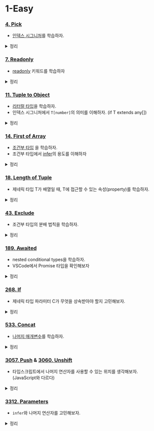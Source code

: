 # 1-Easy

### [4. Pick](https://github.com/type-challenges/type-challenges/blob/main/questions/00004-easy-pick/README.md)

- [인덱스 시그니처](https://www.typescriptlang.org/docs/handbook/2/objects.html#index-signatures)를 학습하자. <detail> </detial>

<details>
<summary>정리</summary>

```ts
type MyPick<T, K extends keyof T> = {
	[key in K]: T[key];
};
```

</details>

### [7. Readonly](https://github.com/type-challenges/type-challenges/blob/main/questions/00007-easy-readonly/README.md)

- [readonly](https://www.typescriptlang.org/docs/handbook/classes.html#readonly-modifier) 키워드를 학습하자

<details>
<summary>정리</summary>

```ts
type MyReadonly<T> = {
	readonly [key in keyof T]: T[key];
};
```

</details>

### [11. Tuple to Object](https://github.com/type-challenges/type-challenges/blob/main/questions/00011-easy-tuple-to-object/README.md)

- [리터럴 타입](https://www.typescriptlang.org/docs/handbook/literal-types.html)을 학습하자.
- 인덱스 시그니처에서 `T[number]`의 의미를 이해하자. (if T extends any[])

<details>
<summary>정리</summary>

```ts
type TupleToObject<T extends readonly (string | number)[]> = {
	[prop in T[number]]: prop;
};
```

</details>

### [14. First of Array](https://github.com/type-challenges/type-challenges/blob/main/questions/00014-easy-first/README.md)

- [조건부 타입](https://www.typescriptlang.org/docs/handbook/release-notes/typescript-2-8.html#conditional-types) 을 학습하자.
- 조건부 타입에서 [infer](https://www.typescriptlang.org/docs/handbook/release-notes/typescript-2-8.html#type-inference-in-conditional-types)의 용도를 이해하자

<details>
<summary>정리</summary>

```ts
type First<T extends any[]> = T extends [infer H, ...infer Rest] ? H : never;
```

</details>

### [18. Length of Tuple](https://github.com/type-challenges/type-challenges/blob/main/questions/00018-easy-tuple-length/README.md)

- 제네릭 타입 T가 배열일 때, T에 접근할 수 있는 속성(property)를 학습하자.

<details>
<summary>정리</summary>

```ts
type Length<T> = T extends unknown[] ? T['length'] : never;
```

</details>

### [43. Exclude](https://github.com/type-challenges/type-challenges/blob/main/questions/00043-easy-exclude/README.md)

- 조건부 타입의 분배 법칙을 학습하자.

<details>
<summary>정리</summary>

```ts
/*
	<e.g. T : a | b | c , U : a>

	1. type Result = (a extends a ? never : a)
			| (b extends a ? never : b)
			| (c extends a ? never : c)
	2. type Result = (never)
		| (b)
		| (c)
	3. type Result = b | c
*/
type MyExclude<T, U> = T extends U ? never : T;
```

</details>

### [189. Awaited](https://github.com/type-challenges/type-challenges/blob/main/questions/00189-easy-awaited/README.md)

- nested conditional types을 학습하자.
- VSCode에서 Promise 타입을 확인해보자

<details>
<summary>정리</summary>

```ts
type MyAwaited<T> = T extends Promise<infer R>
	? R extends Promise<unknown>
		? MyAwaited<R>
		: R
	: never;
```

</details>

### [268. If](https://github.com/type-challenges/type-challenges/blob/main/questions/00268-easy-if/README.md)

- 제네릭 타입 파라미터 C가 무엇을 상속받아야 할지 고민해보자.

<details>
<summary>정리</summary>

```ts
type If<C extends boolean, T, F> = C extends true ? T : F;
```

</details>

### [533. Concat](https://github.com/type-challenges/type-challenges/blob/main/questions/00533-easy-concat/README.md)

- [나머지 매개변수](https://developer.mozilla.org/ko/docs/Web/JavaScript/Reference/Functions/rest_parameters)를 학습하자.

<details>
<summary>정리</summary>

```ts
type Concat<T extends unknown[], U extends unknown[]> = [...T, ...U];
```

</details>

### [3057. Push](https://github.com/type-challenges/type-challenges/blob/main/questions/03057-easy-push/README.md) & [3060. Unshift](https://github.com/type-challenges/type-challenges/blob/main/questions/03060-easy-unshift/README.md)

- 타입스크립트에서 나머지 연산자를 사용할 수 있는 위치를 생각해보자. (JavaScript와 다르다)

<details>
<summary>정리</summary>

```ts
type Push<T extends unknown[], U> = [...T, U];

type Unshift<T extends unknown[], U> = [U, ...T];
```

</details>

### [3312. Parameters](https://github.com/type-challenges/type-challenges/blob/main/questions/03312-easy-parameters/README.md)

- `infer`와 나머지 연산자를 고민해보자.

<details>
<summary>정리</summary>

```ts
type MyParameters<T extends (...args: any[]) => any> = T extends (
	...args: infer R
) => void
	? R
	: never;
```

</details>
